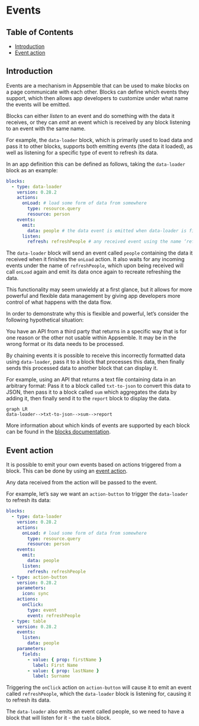 # Events

## Table of Contents

- [Introduction](#introduction)
- [Event action](#event-action)

## Introduction

Events are a mechanism in Appsemble that can be used to make blocks on a page communicate with each
other. Blocks can define which events they support, which then allows app developers to customize
under what name the events will be emitted.

Blocks can either _listen_ to an event and do something with the data it receives, or they can
_emit_ an event which is received by any block listening to an event with the same name.

For example, the `data-loader` block, which is primarily used to load data and pass it to other
blocks, supports both emitting events (the data it loaded), as well as listening for a specific type
of event to refresh its data.

In an app definition this can be defined as follows, taking the `data-loader` block as an example:

```yaml copy validate blocks-snippet
blocks:
  - type: data-loader
    version: 0.28.2
    actions:
      onLoad: # load some form of data from somewhere
        type: resource.query
        resource: person
    events:
      emit:
        data: people # the data event is emitted when data-loader is finished loading, and will emit it under the name ‘people’
      listen:
        refresh: refreshPeople # any received event using the name ‘refreshPeople’ will trigger a refresh
```

The `data-loader` block will send an event called `people` containing the data it received when it
finishes the `onLoad` action. It also waits for any incoming events under the name of
`refreshPeople`, which upon being received will call `onLoad` again and emit its data once again to
recreate refreshing the data.

This functionality may seem unwieldy at a first glance, but it allows for more powerful and flexible
data management by giving app developers more control of what happens with the data flow.

In order to demonstrate why this is flexible and powerful, let’s consider the following hypothetical
situation:

You have an API from a third party that returns in a specific way that is for one reason or the
other not usable within Appsemble. It may be in the wrong format or its data needs to be processed.

By chaining events it is possible to receive this incorrectly formatted data using `data-loader`,
pass it to a block that processes this data, then finally sends this processed data to another block
that can display it.

For example, using an API that returns a text file containing data in an arbitrary format: Pass it
to a block called `txt-to-json` to convert this data to JSON, then pass it to a block called `sum`
which aggregates the data by adding it, then finally send it to the `report` block to display the
data.

```mermaid
graph LR
data-loader-->txt-to-json-->sum-->report
```

More information about which kinds of events are supported by each block can be found in the
[blocks documentation](/blocks).

## Event action

It is possible to emit your own events based on actions triggered from a block. This can be done by
using an [event action](/docs/reference/action.md#event).

Any data received from the action will be passed to the event.

For example, let’s say we want an `action-button` to trigger the `data-loader` to refresh its data:

```yaml copy validate blocks-snippet
blocks:
  - type: data-loader
    version: 0.28.2
    actions:
      onLoad: # load some form of data from somewhere
        type: resource.query
        resource: person
    events:
      emit:
        data: people
      listen:
        refresh: refreshPeople
  - type: action-button
    version: 0.28.2
    parameters:
      icon: sync
    actions:
      onClick:
        type: event
        event: refreshPeople
  - type: table
    version: 0.28.2
    events:
      listen:
        data: people
    parameters:
      fields:
        - value: { prop: firstName }
          label: First Name
        - value: { prop: lastName }
          label: Surname
```

Triggering the `onClick` action on `action-button` will cause it to emit an event called
`refreshPeople`, which the `data-loader` block is listening for, causing it to refresh its data.

The `data-loader` also emits an event called people, so we need to have a block that will listen for
it - the `table` block.
